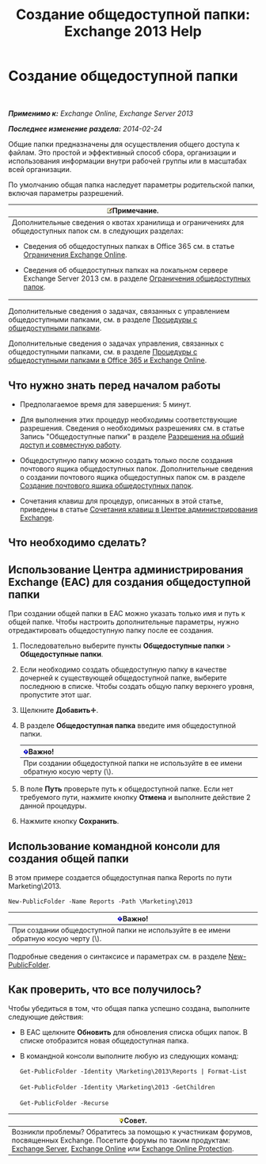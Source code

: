 ﻿---
title: 'Создание общедоступной папки: Exchange 2013 Help'
TOCTitle: Создание общедоступной папки
ms:assetid: 6d252e60-c8d0-4efd-b9d7-ba5284a6f8ab
ms:mtpsurl: https://technet.microsoft.com/ru-ru/library/Bb691104(v=EXCHG.150)
ms:contentKeyID: 50488372
ms.date: 05/22/2018
mtps_version: v=EXCHG.150
f1_keywords:
- Microsoft.Exchange.Management.PublicFolders.NewPublicFolderWizardForm.NewPublicFolderWizardPage
ms.translationtype: MT
---

# Создание общедоступной папки

 

_**Применимо к:** Exchange Online, Exchange Server 2013_

_**Последнее изменение раздела:** 2014-02-24_

Общие папки предназначены для осуществления общего доступа к файлам. Это простой и эффективный способ сбора, организации и использования информации внутри рабочей группы или в масштабах всей организации.

По умолчанию общая папка наследует параметры родительской папки, включая параметры разрешений.

<table>
<colgroup>
<col style="width: 100%" />
</colgroup>
<thead>
<tr class="header">
<th><img src="images/JJ126620.note(EXCHG.150).gif" title="Примечание" alt="Примечание" />Примечание.</th>
</tr>
</thead>
<tbody>
<tr class="odd">
<td>Дополнительные сведения о квотах хранилища и ограничениях для общедоступных папок см. в следующих разделах:
<ul>
<li><p>Сведения об общедоступных папках в Office 365 см. в статье <a href="https://go.microsoft.com/fwlink/?linkid=391188">Ограничения Exchange Online</a>.</p></li>
<li><p>Сведения об общедоступных папках на локальном сервере Exchange Server 2013 см. в разделе <a href="limits-for-public-folders-exchange-2013-help.md">Ограничения общедоступных папок</a>.</p></li>
</ul></td>
</tr>
</tbody>
</table>


Дополнительные сведения о задачах, связанных с управлением общедоступными папками, см. в разделе [Процедуры с общедоступными папками](public-folder-procedures-exchange-2013-help.md).

Дополнительные сведения о задачах управления, связанных с общедоступными папками, см. в разделе [Процедуры с общедоступными папками в Office 365 и Exchange Online](https://technet.microsoft.com/ru-ru/library/jj966272\(v=exchg.150\)).

## Что нужно знать перед началом работы

  - Предполагаемое время для завершения: 5 минут.

  - Для выполнения этих процедур необходимы соответствующие разрешения. Сведения о необходимых разрешениях см. в статье Запись "Общедоступные папки" в разделе [Разрешения на общий доступ и совместную работу](sharing-and-collaboration-permissions-exchange-2013-help.md).

  - Общедоступную папку можно создать только после создания почтового ящика общедоступных папок. Дополнительные сведения о создании почтового ящика общедоступных папок см. в разделе [Создание почтового ящика общедоступных папок](create-a-public-folder-mailbox-exchange-2013-help.md).

  - Сочетания клавиш для процедур, описанных в этой статье, приведены в статье [Сочетания клавиш в Центре администрирования Exchange](keyboard-shortcuts-in-the-exchange-admin-center-exchange-online-protection-help.md).

## Что необходимо сделать?

## Использование Центра администрирования Exchange (EAC) для создания общедоступной папки

При создании общей папки в EAC можно указать только имя и путь к общей папке. Чтобы настроить дополнительные параметры, нужно отредактировать общедоступную папку после ее создания.

1.  Последовательно выберите пункты **Общедоступные папки** \> **Общедоступные папки**.

2.  Если необходимо создать общедоступную папку в качестве дочерней к существующей общедоступной папке, выберите последнюю в списке. Чтобы создать общую папку верхнего уровня, пропустите этот шаг.

3.  Щелкните **Добавить**![Значок добавления](images/JJ218640.c1e75329-d6d7-4073-a27d-498590bbb558(EXCHG.150).gif "Значок добавления").

4.  В разделе **Общедоступная папка** введите имя общедоступной папки.
    
    <table>
    <thead>
    <tr class="header">
    <th><img src="images/Dd876857.important(EXCHG.150).gif" title="Важно" alt="Важно" />Важно!</th>
    </tr>
    </thead>
    <tbody>
    <tr class="odd">
    <td>При создании общедоступной папки не используйте в ее имени обратную косую черту (\).</td>
    </tr>
    </tbody>
    </table>


5.  В поле **Путь** проверьте путь к общедоступной папке. Если нет требуемого пути, нажмите кнопку **Отмена** и выполните действие 2 данной процедуры.

6.  Нажмите кнопку **Сохранить**.

## Использование командной консоли для создания общей папки

В этом примере создается общедоступная папка Reports по пути Marketing\\2013.

    New-PublicFolder -Name Reports -Path \Marketing\2013

<table>
<thead>
<tr class="header">
<th><img src="images/Dd876857.important(EXCHG.150).gif" title="Важно" alt="Важно" />Важно!</th>
</tr>
</thead>
<tbody>
<tr class="odd">
<td>При создании общедоступной папки не используйте в ее имени обратную косую черту (\).</td>
</tr>
</tbody>
</table>


Подробные сведения о синтаксисе и параметрах см. в разделе [New-PublicFolder](https://technet.microsoft.com/ru-ru/library/aa996405\(v=exchg.150\)).

## Как проверить, что все получилось?

Чтобы убедиться в том, что общая папка успешно создана, выполните следующие действия:

  - В EAC щелкните **Обновить** для обновления списка общих папок. В списке отобразится новая общедоступная папка.

  - В командной консоли выполните любую из следующих команд:
    
        Get-PublicFolder -Identity \Marketing\2013\Reports | Format-List
    
        Get-PublicFolder -Identity \Marketing\2013 -GetChildren
    
        Get-PublicFolder -Recurse

<table>
<thead>
<tr class="header">
<th><img src="images/Bb124558.tip(EXCHG.150).gif" title="Совет" alt="Совет" />Совет.</th>
</tr>
</thead>
<tbody>
<tr class="odd">
<td>Возникли проблемы? Обратитесь за помощью к участникам форумов, посвященных Exchange. Посетите форумы по таким продуктам: <a href="https://go.microsoft.com/fwlink/p/?linkid=60612">Exchange Server</a>, <a href="https://go.microsoft.com/fwlink/p/?linkid=267542">Exchange Online</a> или <a href="https://go.microsoft.com/fwlink/p/?linkid=285351">Exchange Online Protection</a>.</td>
</tr>
</tbody>
</table>

